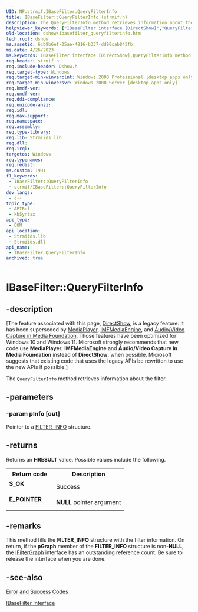 ```yaml
---
UID: NF:strmif.IBaseFilter.QueryFilterInfo
title: IBaseFilter::QueryFilterInfo (strmif.h)
description: The QueryFilterInfo method retrieves information about the filter.
helpviewer_keywords: ["IBaseFilter interface [DirectShow]","QueryFilterInfo method","IBaseFilter.QueryFilterInfo","IBaseFilter::QueryFilterInfo","IBaseFilterQueryFilterInfo","QueryFilterInfo","QueryFilterInfo method [DirectShow]","QueryFilterInfo method [DirectShow]","IBaseFilter interface","dshow.ibasefilter_queryfilterinfo","strmif/IBaseFilter::QueryFilterInfo"]
old-location: dshow\ibasefilter_queryfilterinfo.htm
tech.root: dshow
ms.assetid: 6cb9b6ef-05ae-4816-b337-dd90cab843fb
ms.date: 4/26/2023
ms.keywords: IBaseFilter interface [DirectShow],QueryFilterInfo method, IBaseFilter.QueryFilterInfo, IBaseFilter::QueryFilterInfo, IBaseFilterQueryFilterInfo, QueryFilterInfo, QueryFilterInfo method [DirectShow], QueryFilterInfo method [DirectShow],IBaseFilter interface, dshow.ibasefilter_queryfilterinfo, strmif/IBaseFilter::QueryFilterInfo
req.header: strmif.h
req.include-header: Dshow.h
req.target-type: Windows
req.target-min-winverclnt: Windows 2000 Professional [desktop apps only]
req.target-min-winversvr: Windows 2000 Server [desktop apps only]
req.kmdf-ver: 
req.umdf-ver: 
req.ddi-compliance: 
req.unicode-ansi: 
req.idl: 
req.max-support: 
req.namespace: 
req.assembly: 
req.type-library: 
req.lib: Strmiids.lib
req.dll: 
req.irql: 
targetos: Windows
req.typenames: 
req.redist: 
ms.custom: 19H1
f1_keywords:
 - IBaseFilter::QueryFilterInfo
 - strmif/IBaseFilter::QueryFilterInfo
dev_langs:
 - c++
topic_type:
 - APIRef
 - kbSyntax
api_type:
 - COM
api_location:
 - Strmiids.lib
 - Strmiids.dll
api_name:
 - IBaseFilter.QueryFilterInfo
archived: true
---
```


# IBaseFilter::QueryFilterInfo


## -description

\[The feature associated with this page, [DirectShow](/windows/win32/directshow/directshow), is a legacy feature. It has been superseded by [MediaPlayer](/uwp/api/Windows.Media.Playback.MediaPlayer), [IMFMediaEngine](/windows/win32/api/mfmediaengine/nn-mfmediaengine-imfmediaengine), and [Audio/Video Capture in Media Foundation](/windows/win32/medfound/audio-video-capture-in-media-foundation). Those features have been optimized for Windows 10 and Windows 11. Microsoft strongly recommends that new code use **MediaPlayer**, **IMFMediaEngine** and **Audio/Video Capture in Media Foundation** instead of **DirectShow**, when possible. Microsoft suggests that existing code that uses the legacy APIs be rewritten to use the new APIs if possible.\]

The <code>QueryFilterInfo</code> method retrieves information about the filter.

## -parameters

### -param pInfo [out]

Pointer to a [FILTER_INFO](/windows/desktop/api/strmif/ns-strmif-filter_info) structure.

## -returns

Returns an <b>HRESULT</b> value. Possible values include the following.

<table>
<tr>
<th>Return code</th>
<th>Description</th>
</tr>
<tr>
<td width="40%">
<dl>
<dt><b>S_OK</b></dt>
</dl>
</td>
<td width="60%">
Success

</td>
</tr>
<tr>
<td width="40%">
<dl>
<dt><b>E_POINTER</b></dt>
</dl>
</td>
<td width="60%">
<b>NULL</b> pointer argument

</td>
</tr>
</table>

## -remarks

This method fills the <b>FILTER_INFO</b> structure with the filter information. On return, if the <b>pGraph</b> member of the <b>FILTER_INFO</b> structure is non-<b>NULL</b>, the <a href="/windows/desktop/api/strmif/nn-strmif-ifiltergraph">IFilterGraph</a> interface has an outstanding reference count. Be sure to release the interface when you are done.

## -see-also

<a href="/windows/desktop/DirectShow/error-and-success-codes">Error and Success Codes</a>



<a href="/windows/desktop/api/strmif/nn-strmif-ibasefilter">IBaseFilter Interface</a>